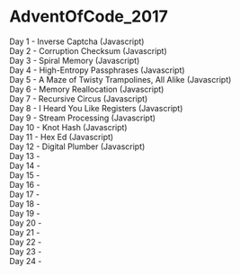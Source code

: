 # AdventOfCode_2017
Day 1 - Inverse Captcha (Javascript)<br />
Day 2 - Corruption Checksum (Javascript)<br />
Day 3 - Spiral Memory (Javascript)<br />
Day 4 - High-Entropy Passphrases (Javascript)<br />
Day 5 - A Maze of Twisty Trampolines, All Alike (Javascript)<br />
Day 6 - Memory Reallocation (Javascript)<br />
Day 7 - Recursive Circus (Javascript)<br />
Day 8 - I Heard You Like Registers (Javascript)<br />
Day 9 - Stream Processing (Javascript)<br />
Day 10 - Knot Hash (Javascript)<br />
Day 11 - Hex Ed (Javascript)<br />
Day 12 - Digital Plumber (Javascript)<br />
Day 13 - <br />
Day 14 - <br />
Day 15 - <br />
Day 16 - <br />
Day 17 - <br />
Day 18 - <br />
Day 19 - <br />
Day 20 - <br />
Day 21 - <br />
Day 22 - <br />
Day 23 - <br />
Day 24 - <br />
